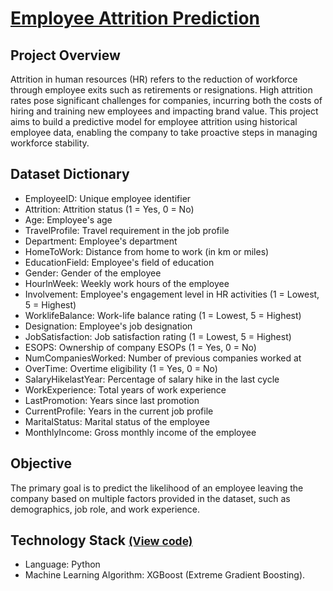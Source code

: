 # [Employee Attrition Prediction](../c.%20Jupyter%20Notebooks/Employee%20Attrition.ipynb)


## Project Overview
Attrition in human resources (HR) refers to the reduction of workforce through employee exits such as retirements or 
resignations. High attrition rates pose significant challenges for companies, incurring both the costs of hiring and 
training new employees and impacting brand value. This project aims to build a predictive model for employee attrition 
using historical employee data, enabling the company to take proactive steps in managing workforce stability.

## Dataset Dictionary
- EmployeeID: Unique employee identifier
- Attrition: Attrition status (1 = Yes, 0 = No)
- Age: Employee's age
- TravelProfile: Travel requirement in the job profile
- Department: Employee's department
- HomeToWork: Distance from home to work (in km or miles)
- EducationField: Employee's field of education
- Gender: Gender of the employee
- HourlnWeek: Weekly work hours of the employee
- Involvement: Employee's engagement level in HR activities (1 = Lowest, 5 = Highest)
- WorklifeBalance: Work-life balance rating (1 = Lowest, 5 = Highest)
- Designation: Employee's job designation
- JobSatisfaction: Job satisfaction rating (1 = Lowest, 5 = Highest)
- ESOPS: Ownership of company ESOPs (1 = Yes, 0 = No)
- NumCompaniesWorked: Number of previous companies worked at
- OverTime: Overtime eligibility (1 = Yes, 0 = No)
- SalaryHikelastYear: Percentage of salary hike in the last cycle
- WorkExperience: Total years of work experience
- LastPromotion: Years since last promotion
- CurrentProfile: Years in the current job profile
- MaritalStatus: Marital status of the employee
- MonthlyIncome: Gross monthly income of the employee

## Objective
The primary goal is to predict the likelihood of an employee leaving the company based on multiple factors provided in 
the dataset, such as demographics, job role, and work experience.

## Technology Stack <small>[(View code)](../c.%20Jupyter%20Notebooks/Employee%20Attrition.ipynb)</small>
- Language: Python
- Machine Learning Algorithm: XGBoost (Extreme Gradient Boosting).
